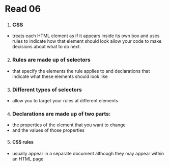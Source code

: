 # Read 06 

1. ### CSS 
* treats each HTML element as if it appears inside its own box and uses rules to indicate how that element should look
  allow your code to make decisions about what to do next.

2. ###  Rules are made up of selectors 
* that specify the elements the rule applies to and declarations that indicate what these elements should look like 


 3. ###  Different types of selectors 
 * allow you to target your rules at different elements

4. ###  Declarations are made up of two parts: 
* the properties of the element that you want to change
* and the values of those properties

5. ####  CSS rules 
* usually appear in a separate document although they may appear within an HTML page




